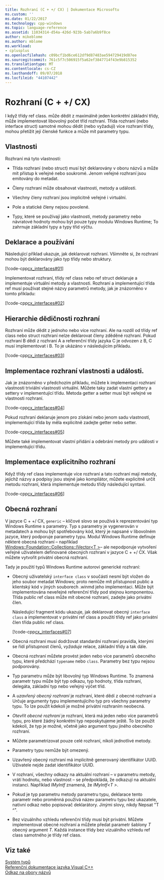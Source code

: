 ```yaml
---
title: Rozhraní (C + +/ CX) | Dokumentace Microsoftu
ms.custom: ''
ms.date: 01/22/2017
ms.technology: cpp-windows
ms.topic: language-reference
ms.assetid: 11034314-d54a-426d-923b-5ab7a6b9f8ce
author: mikeblome
ms.author: mblome
ms.workload:
- cplusplus
ms.openlocfilehash: c09bcf1bd6ce612df9d87483ae594729419d87ee
ms.sourcegitcommit: 761c5f7c506915f5a62ef3847714f43e9b815352
ms.translationtype: MT
ms.contentlocale: cs-CZ
ms.lasthandoff: 09/07/2018
ms.locfileid: "44107442"
---
```

# <a name="interfaces-ccx"></a>Rozhraní (C + +/ CX)

I když třídy ref class. může dědit z maximálně jeden konkrétní základní třídy, může implementovat libovolný počet tříd rozhraní. Třída rozhraní (nebo interface struct) samotné mohou dědit (nebo vyžadují) více rozhraní třídy, mohou přetížit její členské funkce a může mít parametry typu.

## <a name="characteristics"></a>Vlastnosti

Rozhraní má tyto vlastnosti:

- Třída rozhraní (nebo struct) musí být deklarovány v oboru názvů a může mít přístup k veřejné nebo soukromé. Jenom veřejné rozhraní jsou emitovány do metadat.

- Členy rozhraní může obsahovat vlastnosti, metody a události.

- Všechny členy rozhraní jsou implicitně veřejné i virtuální.

- Pole a statické členy nejsou povolené.

- Typy, které se používají jako vlastnosti, metody parametry nebo návratové hodnoty mohou být pouze typy modulu Windows Runtime; To zahrnuje základní typy a typy tříd výčtu.

## <a name="declaration-and-usage"></a>Deklarace a používání

Následující příklad ukazuje, jak deklarovat rozhraní. Všimněte si, že rozhraní mohou být deklarovány jako typ třídy nebo struktury.

[!code-cpp[cx_interfaces#01](../cppcx/codesnippet/CPP/interfacestest/class1.h#01)]

Implementovat rozhraní, třídy ref class nebo ref struct deklaruje a implementuje virtuální metody a vlastnosti. Rozhraní a implementující třída ref musí používat stejné názvy parametrů metody, jak je znázorněno v tomto příkladu:

[!code-cpp[cx_interfaces#02](../cppcx/codesnippet/CPP/interfacestest/class1.h#02)]

## <a name="interface-inheritance-hierarchies"></a>Hierarchie dědičnosti rozhraní

Rozhraní může dědit z jednoho nebo více rozhraní. Ale na rozdíl od třídy ref class nebo struct rozhraní nelze deklarovat členy zděděné rozhraní. Pokud rozhraní B dědí z rozhraní A a referenční třídy jazyka C je odvozen z B, C musí implementovat i B. To je ukázáno v následujícím příkladu.

[!code-cpp[cx_interfaces#03](../cppcx/codesnippet/CPP/interfacestest/class1.h#03)]

## <a name="implementing-interface-properties-and-events"></a>Implementace rozhraní vlastnosti a události.

Jak je znázorněno v předchozím příkladu, můžete k implementaci rozhraní vlastnosti triviální vlastnosti virtuální. Můžete taky zadat vlastní gettery a settery v implementující třídu.  Metoda getter a setter musí být veřejné ve vlastnosti rozhraní.

[!code-cpp[cx_interfaces#04](../cppcx/codesnippet/CPP/interfacestest/class1.h#04)]

Pokud rozhraní deklaruje jenom pro získání nebo jenom sadu vlastností, implementující třída by měla explicitně zadejte getter nebo setter.

[!code-cpp[cx_interfaces#05](../cppcx/codesnippet/CPP/interfacestest/class1.h#05)]

Můžete také implementovat vlastní přidání a odebrání metody pro události v implementující třídu.

## <a name="explicit-interface-implementation"></a>Implementace explicitního rozhraní

Když třídy ref class implementuje více rozhraní a tato rozhraní mají metody, jejichž názvy a podpisy jsou stejné jako kompilátor, můžete explicitně určit metodu rozhraní, která implementuje metodu třídy následující syntaxi.

[!code-cpp[cx_interfaces#06](../cppcx/codesnippet/CPP/interfacestest/class1.h#06)]

## <a name="generic-interfaces"></a>Obecná rozhraní

V jazyce C + +/ CX, `generic` – klíčové slovo se používá k reprezentování typ Windows Runtime s parametry. Typ s parametry je vygenerován v metadatech a mohou být spotřebovány kód, který je napsané v libovolném jazyce, který podporuje parametry typu. Modul Windows Runtime definuje některé obecná rozhraní – například [Windows::Foundation::Collections::IVector\<T >](Windows::Foundation::Collections::IVector)– ale nepodporuje vytvoření veřejné uživatelem definované obecných rozhraní v jazyce C + +/ CX. Však můžete vytvořit privátní obecná rozhraní.

Tady je použití typů Windows Runtime autorovi generické rozhraní:

- Obecný uživatelský `interface class` v součásti nesmí být vložen do jeho soubor metadat Windows; proto nemůže mít přístupnost public a klientský kód v jiných souborech .winmd jeho implementaci. Může být implementována neveřejné referenční třídy pod stejnou komponentou. Třída public ref class může mít obecné rozhraní, zadejte jako privátní člen.

   Následující fragment kódu ukazuje, jak deklarovat obecný `interface class` a implementovat v privátní ref class a použití třídy ref jako privátní člen třída public ref class.

   [!code-cpp[cx_interfaces#07](../cppcx/codesnippet/CPP/interfacestest/class1.h#07)]

- Obecná rozhraní musí dodržovat standardní rozhraní pravidla, kterými se řídí přístupnost členů, *vyžaduje* relace, základní třídy a tak dále.

- Obecná rozhraní můžete provést jeden nebo více parametrů obecného typu, které předchází `typename` nebo `class`. Parametry bez typu nejsou podporovány.

- Typ parametru může být libovolný typ Windows Runtime. To znamená parametr typu může být typ odkazu, typ hodnoty, třída rozhraní, delegáta, základní typ nebo veřejný výčet tříd.

- A *uzavřený obecný rozhraní* je rozhraní, které dědí z obecné rozhraní a Určuje argumenty typu implementujícího typ pro všechny parametry typu. To lze použít kdekoli je možné privátní rozhraním neobecná.

- *Otevřít obecné rozhraní* je rozhraní, která má jeden nebo více parametrů typu, pro které žádný konkrétní typ neposkytujeme ještě. To lze použít kdekoli, že typ je možné, včetně jako argument typu jiného obecného rozhraní.

- Můžete parametrizovat pouze celé rozhraní, nikoli jednotlivé metody.

- Parametry typu nemůže být omezený.

- Uzavřený obecný rozhraní má implicitně generovaný identifikátor UUID. Uživatele nejde zadat identifikátor UUID.

- V rozhraní, všechny odkazy na aktuální rozhraní – v parametru metody, vrátí hodnotu, nebo vlastnost – se předpokládá, že odkazují na aktuální instanci. Například *IMyIntf* znamená, že *IMyIntf\<T >*.

- Pokud je typ parametru metody parametru typu, deklarace tento parametr nebo proměnná používá název parametru typu bez ukazatele, nativní odkaz nebo popisovač deklarátory. Jinými slovy, nikdy Nepsat "T ^".

- Bez vizuálního vzhledu referenční třídy musí být privátní. Můžete implementovat obecné rozhraní a můžete předat parametr šablony *T* obecný argument *T*. Každá instance třídy bez vizuálního vzhledu ref class samotného je třídy ref class.

## <a name="see-also"></a>Viz také

[Systém typů](../cppcx/type-system-c-cx.md)<br/>
[Referenční dokumentace jazyka Visual C++](../cppcx/visual-c-language-reference-c-cx.md)<br/>
[Odkaz na obory názvů](../cppcx/namespaces-reference-c-cx.md)